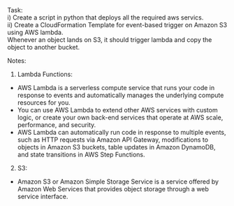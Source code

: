 Task: <br />
  i) Create a script in python that deploys all the required aws servics.<br />
  ii) Create a CloudFormation Template for event-based trigger on Amazon S3 using AWS lambda.<br />
      Whenever an object lands on S3, it should trigger lambda and copy the object to another bucket.<br />

Notes:
1. Lambda Functions:<br/>
- AWS Lambda is a serverless compute service that runs your code in response to events and automatically manages the underlying compute resources for you. 
- You can use AWS Lambda to extend other AWS services with custom logic, or create your own back-end services that operate at AWS scale, performance, and security. 
- AWS Lambda can automatically run code in response to multiple events, such as HTTP requests via Amazon API Gateway, modifications to objects in Amazon S3 buckets, table updates in Amazon DynamoDB, and state transitions in AWS Step Functions.

2. S3: <br />
- Amazon S3 or Amazon Simple Storage Service is a service offered by Amazon Web Services that provides object storage through a web service interface. <br />
